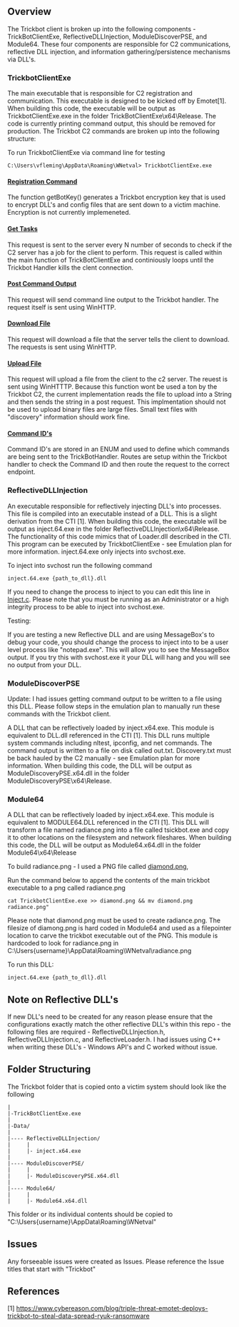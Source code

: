 ## Overview

The Trickbot client is broken up into the following components - TrickBotClientExe, ReflectiveDLLInjection, ModuleDiscoverPSE, and Module64. These four components are responsible for C2 communications, reflective DLL injection, and information gathering/persistence mechanisms via DLL's.

### TrickbotClientExe

The main executable that is responsible for C2 registration and communication. This executable is designed to be kicked off by Emotet[1]. When building this code, the executable will be output as TrickbotClientExe.exe in the folder TrickBotClientExe\x64\Release. The code is currently printing command output, this should be removed for production. The Trickbot C2 commands are broken up into the following structure:

To run TrickbotClientExe via command line for testing
```
C:\Users\vfleming\AppData\Roaming\WNetval> TrickbotClientExe.exe
```

#### [Registration Command](/Enterprise/wizard_spider/Resources/TrickBot/TrickBotClientExe/TrickBotClientExe/TbComms.cpp#L243)

The function getBotKey() generates a Trickbot encryption key that is used to encrypt DLL's and config files that are sent down to a victim machine. Encryption is not currently implemeneted.

#### [Get Tasks](/Enterprise/wizard_spider/Resources/TrickBot/TrickBotClientExe/TrickBotClientExe/TbComms.cpp#L250)

This request is sent to the server every N number of seconds to check if the C2 server has a job for the client to perform. This request is called within the main function of TrickBotClientExe and continiously loops until the Trickbot Handler kills the clent connection.

#### [Post Command Output](/Enterprise/wizard_spider/Resources/TrickBot/TrickBotClientExe/TrickBotClientExe/TbComms.cpp#L254)

This request will send command line output to the Trickbot handler. The request itself is sent using WinHTTP.

#### [Download File](/Enterprise/wizard_spider/Resources/TrickBot/TrickBotClientExe/TrickBotClientExe/TbComms.cpp#L258)

This request will download a file that the server tells the client to download. The requests is sent using WinHTTP.

#### [Upload File](/Enterprise/wizard_spider/Resources/TrickBot/TrickBotClientExe/TrickBotClientExe/TbComms.cpp#L262)

This request will upload a file from the client to the c2 server. The reuest is sent using WinHTTTP. Because this function wont be used a ton by the Trickbot C2, the current implementation reads the file to upload into a String and then sends the string in a post request. This implmentation should not be used to upload binary files are large files. Small text files with "discovery" information should work fine.

#### [Command ID's](/Enterprise/wizard_spider/Resources/TrickBot/TrickBotClientExe/TrickBotClientExe/Commands.h)

Command ID's are stored in an ENUM and used to define which commands are being sent to the TrickBotHandler. Routes are setup within the Trickbot handler to check the Command ID and then route the request to the correct endpoint.

### ReflectiveDLLInjection

An executable responsible for reflectively injecting DLL's into processes. This file is compiled into an executable instead of a DLL. This is a slight derivation from the CTI [1]. When building this code, the executable will be output as inject.64.exe in the folder ReflectiveDLLInjection\x64\Release. The functionality of this code mimics that of Loader.dll described in the CTI. This program can be executed by TrickbotClientExe - see Emulation plan for more information. inject.64.exe only injects into svchost.exe.

To inject into svchost run the following command
```
inject.64.exe {path_to_dll}.dll
```

If you need to change the process to inject to you can edit this line in [Inject.c](/Enterprise/wizard_spider/Resources/TrickBot/ReflectiveDLLInjection/inject/src/Inject.c#L71). Please note that you must be running as an Administrator or a high integrity process to be able to inject into svchost.exe. 

Testing:

If you are testing a new Reflective DLL and are using MessageBox's to debug your code, you should change the process to inject into to be a user level process like "notepad.exe". This will allow you to see the MessageBox output. If you try this with svchost.exe it your DLL will hang and you will see no output from your DLL.

### ModuleDiscoverPSE

Update: I had issues getting command output to be written to a file using this DLL. Please follow steps in the emulation plan to manually run these commands with the Trickbot client.

A DLL that can be reflectively loaded by inject.x64.exe. This module is equivalent to DLL.dll referenced in the CTI [1]. This DLL runs multiple system commands including nltest, ipconfig, and net commands. The command output is written to a file on disk called out.txt. Discovery.txt must be back hauled by the C2 manually - see Emulation plan for more information. When building this code, the DLL will be output as ModuleDiscoveryPSE.x64.dll in the folder ModuleDiscoveryPSE\x64\Release. 

### Module64

A DLL that can be reflectively loaded by inject.x64.exe. This module is equivalent to MODULE64.DLL referenced in the CTI [1]. This DLL will transform a file named radiance.png into a file called tsickbot.exe and copy it to other locations on the filesystem and network fileshares. When building this code, the DLL will be output as Module64.x64.dll in the folder Module64\x64\Release

To build radiance.png - I used a PNG file called [diamond.png](/Enterprise/wizard_spider/Resources/TrickBot/WNetval/diamond.png), 

Run the command below to append the contents of the main trickbot executable to a png called radiance.png
```
cat TrickbotClientExe.exe >> diamond.png && mv diamond.png radiance.png"
```

Please note that diamond.png must be used to create radiance.png. The filesize of diamong.png is hard coded in Module64 and used as a filepointer location to carve the trickbot executable out of the PNG. This module is hardcoded to look for radiance.png in C:\Users\{username}\AppData\Roaming\WNetval\radiance.png

To run this DLL:
```
inject.64.exe {path_to_dll}.dll
```

## Note on Reflective DLL's

If new DLL's need to be created for any reason please ensure that the configurations exactly match the other reflective DLL's within this repo - the following files are required - ReflectiveDLLInjection.h, ReflectiveDLLInjection.c, and ReflectiveLoader.h. I had issues using C++ when writing these DLL's - Windows API's and C worked without issue.

## Folder Structuring

The Trickbot folder that is copied onto a victim system should look like the following

```
|
|-TrickBotClientExe.exe
|
|-Data/
|
|---- ReflectiveDLLInjection/
|	  |
|	  |- inject.x64.exe
|
|---- ModuleDiscoverPSE/
|	  |
|	  |- ModuleDiscoveryPSE.x64.dll
|
|---- Module64/
|	  |
|	  |- Module64.x64.dll
```

This folder or its individual contents should be copied to "C:\Users\{username}\AppData\Roaming\WNetval"

## Issues

Any forseeable issues were created as Issues. Please reference the Issue titles that start with "Trickbot"

## References
[1] https://www.cybereason.com/blog/triple-threat-emotet-deploys-trickbot-to-steal-data-spread-ryuk-ransomware
